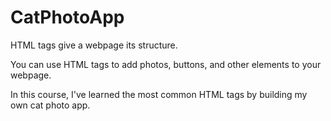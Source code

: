 # CatPhotoApp
<p>HTML tags give a webpage its structure.</p> 
<p>You can use HTML tags to add photos, buttons, and other elements to your webpage.</p>  
<p>In this course, I've learned the most common HTML tags by building my own cat photo app.</p>
